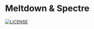 # Meltdown & Spectre

[![LICENSE](https://img.shields.io/github/license/adamalston/Meltdown-Spectre?color=black)](LICENSE)
